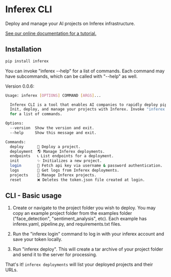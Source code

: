 # Inferex CLI

Deploy and manage your AI projects on Inferex infrastructure.

[See our online documentation for a tutorial.](https://docs.inferex.com/)

## Installation

```bash
pip install inferex
```

You can invoke "inferex --help" for a list of commands. Each command may have
subcommands, which can be called with "--help" as well.

Version 0.0.6:

```bash
Usage: inferex [OPTIONS] COMMAND [ARGS]...

  Inferex CLI is a tool that enables AI companies to rapidly deploy pipelines.
  Init, deploy, and manage your projects with Inferex. Invoke "inferex --help"
  for a list of commands.

Options:
  --version  Show the version and exit.
  --help     Show this message and exit.

Commands:
  deploy      🚀 Deploy a project.
  deployment  🌎 Manage Inferex deployments.
  endpoints   📞 List endpoints for a deployment.
  init        ✨ Initializes a new project.
  login       🔑 Fetch api key via username & password authentication.
  logs        📃 Get logs from Inferex deployments.
  projects    📁 Manage Inferex projects.
  reset       ❌ Deletes the token.json file created at login.
```

## CLI - Basic usage

1. Create or navigate to the project folder you wish to deploy. You may copy an
   example project folder from the examples folder ("face_detection",
   "sentiment_analysis", etc). Each example has inferex.yaml, pipeline.py, and
   requirements.txt files.

1. Run the "inferex login" command to log in with your inferex account
   and save your token locally.

1. Run "inferex deploy". This will create a tar archive of your project folder
   and send it to the server for processing.

That's it! `inferex deployments` will list your deployed projects and their URLs.
